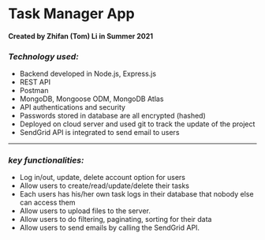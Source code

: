 # **Task Manager App**
#### Created by Zhifan (Tom) Li in Summer 2021
### ***Technology used:***

- Backend developed in Node.js, Express.js
- REST API
- Postman
- MongoDB, Mongoose ODM, MongoDB Atlas
- API authentications and security
- Passwords stored in database are all encrypted (hashed)
- Deployed on cloud server and used git to track the update of the project
- SendGrid API is integrated to send email to users
---
### ***key functionalities:***

- Log in/out, update, delete account option for users
- Allow users to create/read/update/delete their tasks
- Each users has his/her own task logs in their database that nobody else can access them
- Allow users to upload files to the server.
- Allow users to do filtering, paginating, sorting for their data
- Allow users to send emails by calling the SendGrid API.
